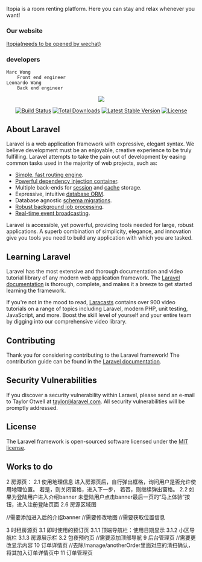 Itopia is a room renting platform. Here you can stay and relax whenever you want!

### Our website

[Itopia(needs to be opened by wechat)](https://wjllance.cn)

### developers

    Marc Wong
        Front end engineer
    Leonardo Wang
        Back end engineer




<p align="center"><img src="https://laravel.com/assets/img/components/logo-laravel.svg"></p>

<p align="center">
<a href="https://travis-ci.org/laravel/framework"><img src="https://travis-ci.org/laravel/framework.svg" alt="Build Status"></a>
<a href="https://packagist.org/packages/laravel/framework"><img src="https://poser.pugx.org/laravel/framework/d/total.svg" alt="Total Downloads"></a>
<a href="https://packagist.org/packages/laravel/framework"><img src="https://poser.pugx.org/laravel/framework/v/stable.svg" alt="Latest Stable Version"></a>
<a href="https://packagist.org/packages/laravel/framework"><img src="https://poser.pugx.org/laravel/framework/license.svg" alt="License"></a>
</p>

## About Laravel

Laravel is a web application framework with expressive, elegant syntax. We believe development must be an enjoyable, creative experience to be truly fulfilling. Laravel attempts to take the pain out of development by easing common tasks used in the majority of web projects, such as:

- [Simple, fast routing engine](https://laravel.com/docs/routing).
- [Powerful dependency injection container](https://laravel.com/docs/container).
- Multiple back-ends for [session](https://laravel.com/docs/session) and [cache](https://laravel.com/docs/cache) storage.
- Expressive, intuitive [database ORM](https://laravel.com/docs/eloquent).
- Database agnostic [schema migrations](https://laravel.com/docs/migrations).
- [Robust background job processing](https://laravel.com/docs/queues).
- [Real-time event broadcasting](https://laravel.com/docs/broadcasting).

Laravel is accessible, yet powerful, providing tools needed for large, robust applications. A superb combination of simplicity, elegance, and innovation give you tools you need to build any application with which you are tasked.

## Learning Laravel

Laravel has the most extensive and thorough documentation and video tutorial library of any modern web application framework. The [Laravel documentation](https://laravel.com/docs) is thorough, complete, and makes it a breeze to get started learning the framework.

If you're not in the mood to read, [Laracasts](https://laracasts.com) contains over 900 video tutorials on a range of topics including Laravel, modern PHP, unit testing, JavaScript, and more. Boost the skill level of yourself and your entire team by digging into our comprehensive video library.

## Contributing

Thank you for considering contributing to the Laravel framework! The contribution guide can be found in the [Laravel documentation](http://laravel.com/docs/contributions).

## Security Vulnerabilities

If you discover a security vulnerability within Laravel, please send an e-mail to Taylor Otwell at taylor@laravel.com. All security vulnerabilities will be promptly addressed.

## License

The Laravel framework is open-sourced software licensed under the [MIT license](http://opensource.org/licenses/MIT).


## Works to do
2 房源页：
    2.1        使用地理信息
                进入房源页后，自行弹出框格，询问用户是否允许使用地理位置。
                若是，则关闭窗格，进入下一步，
                若否，则继续弹出窗格。
    2.2        如果为登陆用户进入介绍banner
                未登陆用户点击banner最后一页的“马上体验”按钮，进入注册登陆页面
    2.6        房源区域图

//需要添加进入后的介绍banner
//需要修改地图
//需要获取位置信息

3       时租房源页
    3.1        即时使用的预订页
        3.1.1     顶端导航栏：使用日期显示
        3.1.2     小区导航栏
        3.1.3     房源展示栏
    3.2        包夜预约页
//需要添加顶部导航
9        后台管理页
//需要更改显示内容
10        订单详情页
//去除/manage/anotherOrder里面对应的清扫确认，将其加入订单详情页中
11        订单管理页
